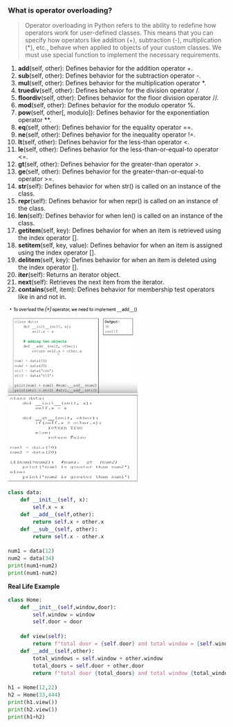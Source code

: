 ### What is operator overloading?
> Operator overloading in Python refers to the ability to redefine how operators work for user-defined classes. This means that you can specify how operators like addition (+), subtraction (-), multiplication (*), etc., behave when applied to objects of your custom classes. We must use special function to implement the necessary requirements. 

1. __add__(self, other): Defines behavior for the addition operator +.
2. __sub__(self, other): Defines behavior for the subtraction operator -.
3. __mul__(self, other): Defines behavior for the multiplication operator *.
4. __truediv__(self, other): Defines behavior for the division operator /.
5. __floordiv__(self, other): Defines behavior for the floor division operator //.
6. __mod__(self, other): Defines behavior for the modulo operator %.
7. __pow__(self, other[, modulo]): Defines behavior for the exponentiation operator **.
8. __eq__(self, other): Defines behavior for the equality operator ==.
9. __ne__(self, other): Defines behavior for the inequality operator !=.
10. __lt__(self, other): Defines behavior for the less-than operator <.
11. __le__(self, other): Defines behavior for the less-than-or-equal-to operator <=.
12. __gt__(self, other): Defines behavior for the greater-than operator >.
13. __ge__(self, other): Defines behavior for the greater-than-or-equal-to operator >=.
14. __str__(self): Defines behavior for when str() is called on an instance of the class.
15. __repr__(self): Defines behavior for when repr() is called on an instance of the class.
16. __len__(self): Defines behavior for when len() is called on an instance of the class.
17. __getitem__(self, key): Defines behavior for when an item is retrieved using the index operator [].
18. __setitem__(self, key, value): Defines behavior for when an item is assigned using the index operator [].
19. __delitem__(self, key): Defines behavior for when an item is deleted using the index operator [].
20. __iter__(self): Returns an iterator object.
21. __next__(self): Retrieves the next item from the iterator.
22. __contains__(self, item): Defines behavior for membership test operators like in and not in.

<img src="../../../public/images/class/operator_overloading.jpg" alt="operator_overloading" width="300" height="200">
<br>
<img src="../../../public/images/class/operator_overloading_2.jpg" alt="operator_overloading" width="300" height="200">

```python
class data: 
    def __init__(self, x):
        self.x = x 
    def __add__(self,other):
        return self.x + other.x 
    def __sub__(self, other):
        return self.x - other.x 
    
num1 = data(12)
num2 = data(34)
print(num1+num2)
print(num1-num2)
```

<b>Real Life Example </b>

```python
class Home:
    def __init__(self,window,door):
        self.window = window
        self.door = door 
    
    def view(self):
        return f"total door = {self.door} and total window = {self.window}"
    def __add__(self,other):
        total_windows = self.window + other.window 
        total_doors = self.door + other.door   
        return f"total door {total_doors} and total window {total_windows}"

h1 = Home(12,22)
h2 = Home(33,444)
print(h1.view())
print(h2.view())
print(h1+h2)

```